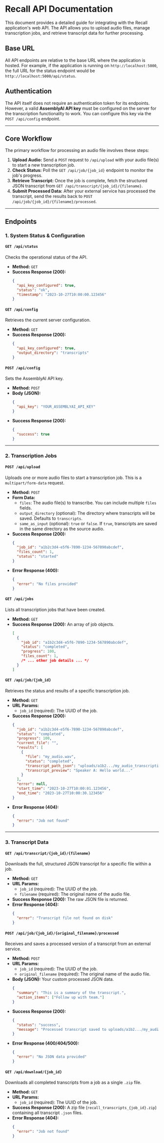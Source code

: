 # Recall API Documentation

This document provides a detailed guide for integrating with the Recall application's web API. The API allows you to upload audio files, manage transcription jobs, and retrieve transcript data for further processing.

## Base URL

All API endpoints are relative to the base URL where the application is hosted. For example, if the application is running on `http://localhost:5000`, the full URL for the status endpoint would be `http://localhost:5000/api/status`.

## Authentication

The API itself does not require an authentication token for its endpoints. However, a valid **AssemblyAI API key** must be configured on the server for the transcription functionality to work. You can configure this key via the `POST /api/config` endpoint.

---

## Core Workflow

The primary workflow for processing an audio file involves these steps:

1.  **Upload Audio:** Send a `POST` request to `/api/upload` with your audio file(s) to start a new transcription job.
2.  **Check Status:** Poll the `GET /api/job/{job_id}` endpoint to monitor the job's progress.
3.  **Retrieve Transcript:** Once the job is complete, fetch the structured JSON transcript from `GET /api/transcript/{job_id}/{filename}`.
4.  **Submit Processed Data:** After your external service has processed the transcript, send the results back to `POST /api/job/{job_id}/{filename}/processed`.

---

## Endpoints

### 1. System Status & Configuration

#### `GET /api/status`

Checks the operational status of the API.

-   **Method:** `GET`
-   **Success Response (200):**
    ```json
    {
      "api_key_configured": true,
      "status": "ok",
      "timestamp": "2023-10-27T10:00:00.123456"
    }
    ```

#### `GET /api/config`

Retrieves the current server configuration.

-   **Method:** `GET`
-   **Success Response (200):**
    ```json
    {
      "api_key_configured": true,
      "output_directory": "transcripts"
    }
    ```

#### `POST /api/config`

Sets the AssemblyAI API key.

-   **Method:** `POST`
-   **Body (JSON):**
    ```json
    {
      "api_key": "YOUR_ASSEMBLYAI_API_KEY"
    }
    ```
-   **Success Response (200):**
    ```json
    {
      "success": true
    }
    ```

---

### 2. Transcription Jobs

#### `POST /api/upload`

Uploads one or more audio files to start a transcription job. This is a `multipart/form-data` request.

-   **Method:** `POST`
-   **Form Data:**
    -   `files`: The audio file(s) to transcribe. You can include multiple `files` fields.
    -   `output_directory` (optional): The directory where transcripts will be saved. Defaults to `transcripts`.
    -   `same_as_input` (optional): `true` or `false`. If `true`, transcripts are saved in the same directory as the source audio.
-   **Success Response (200):**
    ```json
    {
      "job_id": "a1b2c3d4-e5f6-7890-1234-567890abcdef",
      "files_count": 1,
      "status": "started"
    }
    ```
-   **Error Response (400):**
    ```json
    {
      "error": "No files provided"
    }
    ```

#### `GET /api/jobs`

Lists all transcription jobs that have been created.

-   **Method:** `GET`
-   **Success Response (200):** An array of job objects.
    ```json
    [
      {
        "job_id": "a1b2c3d4-e5f6-7890-1234-567890abcdef",
        "status": "completed",
        "progress": 100,
        "files_count": 1,
        /* ... other job details ... */
      }
    ]
    ```

#### `GET /api/job/{job_id}`

Retrieves the status and results of a specific transcription job.

-   **Method:** `GET`
-   **URL Params:**
    -   `job_id` (required): The UUID of the job.
-   **Success Response (200):**
    ```json
    {
      "job_id": "a1b2c3d4-e5f6-7890-1234-567890abcdef",
      "status": "completed",
      "progress": 100,
      "current_file": "",
      "results": [
        {
          "file": "my_audio.wav",
          "status": "completed",
          "transcript_path_json": "uploads/a1b2.../my_audio_transcription.json",
          "transcript_preview": "Speaker A: Hello world..."
        }
      ],
      "error": null,
      "start_time": "2023-10-27T10:00:01.123456",
      "end_time": "2023-10-27T10:00:30.123456"
    }
    ```
-   **Error Response (404):**
    ```json
    {
      "error": "Job not found"
    }
    ```

---

### 3. Transcript Data

#### `GET /api/transcript/{job_id}/{filename}`

Downloads the full, structured JSON transcript for a specific file within a job.

-   **Method:** `GET`
-   **URL Params:**
    -   `job_id` (required): The UUID of the job.
    -   `filename` (required): The original name of the audio file.
-   **Success Response (200):** The raw JSON file is returned.
-   **Error Response (404):**
    ```json
    {
      "error": "Transcript file not found on disk"
    }
    ```

#### `POST /api/job/{job_id}/{original_filename}/processed`

Receives and saves a processed version of a transcript from an external service.

-   **Method:** `POST`
-   **URL Params:**
    -   `job_id` (required): The UUID of the job.
    -   `original_filename` (required): The original name of the audio file.
-   **Body (JSON):** Your custom processed JSON data.
    ```json
    {
      "summary": "This is a summary of the transcript.",
      "action_items": ["Follow up with team."]
    }
    ```
-   **Success Response (200):**
    ```json
    {
      "status": "success",
      "message": "Processed transcript saved to uploads/a1b2.../my_audio_transcription.processed.json"
    }
    ```
-   **Error Response (400/404/500):**
    ```json
    {
      "error": "No JSON data provided"
    }
    ```

#### `GET /api/download/{job_id}`

Downloads all completed transcripts from a job as a single `.zip` file.

-   **Method:** `GET`
-   **URL Params:**
    -   `job_id` (required): The UUID of the job.
-   **Success Response (200):** A zip file (`recall_transcripts_{job_id}.zip`) containing all transcript `.json` files.
-   **Error Response (404):**
    ```json
    {
      "error": "Job not found"
    }
    ``` 